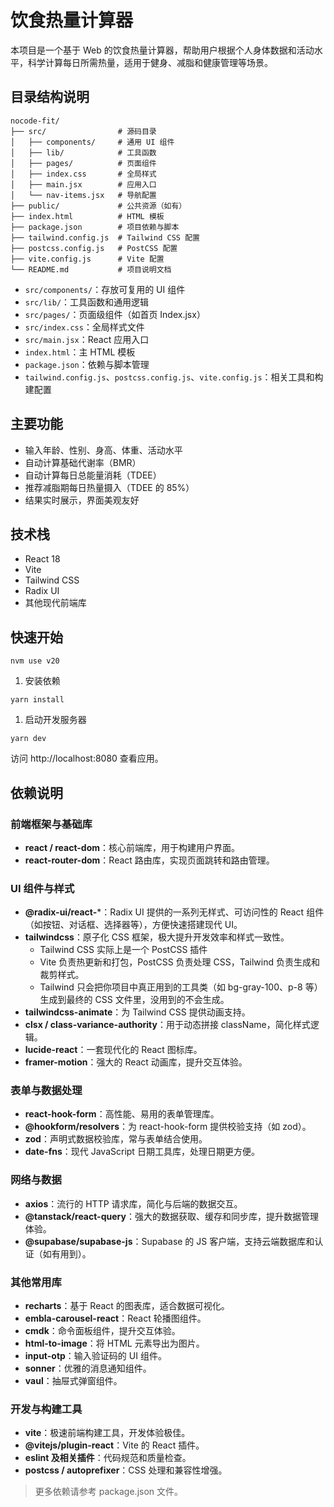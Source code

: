 # 饮食热量计算器

本项目是一个基于 Web 的饮食热量计算器，帮助用户根据个人身体数据和活动水平，科学计算每日所需热量，适用于健身、减脂和健康管理等场景。

## 目录结构说明

```
nocode-fit/
├── src/                # 源码目录
│   ├── components/     # 通用 UI 组件
│   ├── lib/            # 工具函数
│   ├── pages/          # 页面组件
│   ├── index.css       # 全局样式
│   ├── main.jsx        # 应用入口
│   └── nav-items.jsx   # 导航配置
├── public/             # 公共资源（如有）
├── index.html          # HTML 模板
├── package.json        # 项目依赖与脚本
├── tailwind.config.js  # Tailwind CSS 配置
├── postcss.config.js   # PostCSS 配置
├── vite.config.js      # Vite 配置
└── README.md           # 项目说明文档
```

- `src/components/`：存放可复用的 UI 组件
- `src/lib/`：工具函数和通用逻辑
- `src/pages/`：页面级组件（如首页 Index.jsx）
- `src/index.css`：全局样式文件
- `src/main.jsx`：React 应用入口
- `index.html`：主 HTML 模板
- `package.json`：依赖与脚本管理
- `tailwind.config.js`、`postcss.config.js`、`vite.config.js`：相关工具和构建配置

## 主要功能
- 输入年龄、性别、身高、体重、活动水平
- 自动计算基础代谢率（BMR）
- 自动计算每日总能量消耗（TDEE）
- 推荐减脂期每日热量摄入（TDEE 的 85%）
- 结果实时展示，界面美观友好

## 技术栈
- React 18
- Vite
- Tailwind CSS
- Radix UI
- 其他现代前端库

## 快速开始
```
nvm use v20
```
1. 安装依赖
```
yarn install
```
1. 启动开发服务器
```
yarn dev
```

访问 http://localhost:8080 查看应用。

<!-- ## 在线预览
（如有线上部署，可在此处添加访问链接。例如：https://your-demo-link.com）

## 项目截图
（可在此处插入项目主要界面的截图。例如：）

![主界面截图](./screenshot.png) -->

<!-- ## 贡献指南
欢迎大家参与贡献！
1. Fork 本仓库
2. 新建分支进行开发
3. 提交 Pull Request
4. 等待审核合并

如有建议或 bug，欢迎提交 Issue。

## 常见问题（FAQ）
**Q: 如何切换主题？**
A: 目前暂未支持主题切换，后续版本将考虑加入。

**Q: 计算结果是否科学？**
A: 计算公式基于常用健康管理标准，仅供参考，具体请结合个人实际情况。

## License
MIT -->


## 依赖说明

### 前端框架与基础库
- **react / react-dom**：核心前端库，用于构建用户界面。
- **react-router-dom**：React 路由库，实现页面跳转和路由管理。

### UI 组件与样式
- **@radix-ui/react-***：Radix UI 提供的一系列无样式、可访问性的 React 组件（如按钮、对话框、选择器等），方便快速搭建现代 UI。
- **tailwindcss**：原子化 CSS 框架，极大提升开发效率和样式一致性。
  - Tailwind CSS 实际上是一个 PostCSS 插件
  - Vite 负责热更新和打包，PostCSS 负责处理 CSS，Tailwind 负责生成和裁剪样式。
  - Tailwind 只会把你项目中真正用到的工具类（如 bg-gray-100、p-8 等）生成到最终的 CSS 文件里，没用到的不会生成。
- **tailwindcss-animate**：为 Tailwind CSS 提供动画支持。
- **clsx / class-variance-authority**：用于动态拼接 className，简化样式逻辑。
- **lucide-react**：一套现代化的 React 图标库。
- **framer-motion**：强大的 React 动画库，提升交互体验。

### 表单与数据处理
- **react-hook-form**：高性能、易用的表单管理库。
- **@hookform/resolvers**：为 react-hook-form 提供校验支持（如 zod）。
- **zod**：声明式数据校验库，常与表单结合使用。
- **date-fns**：现代 JavaScript 日期工具库，处理日期更方便。

### 网络与数据
- **axios**：流行的 HTTP 请求库，简化与后端的数据交互。
- **@tanstack/react-query**：强大的数据获取、缓存和同步库，提升数据管理体验。
- **@supabase/supabase-js**：Supabase 的 JS 客户端，支持云端数据库和认证（如有用到）。

### 其他常用库
- **recharts**：基于 React 的图表库，适合数据可视化。
- **embla-carousel-react**：React 轮播图组件。
- **cmdk**：命令面板组件，提升交互体验。
- **html-to-image**：将 HTML 元素导出为图片。
- **input-otp**：输入验证码的 UI 组件。
- **sonner**：优雅的消息通知组件。
- **vaul**：抽屉式弹窗组件。

### 开发与构建工具
- **vite**：极速前端构建工具，开发体验极佳。
- **@vitejs/plugin-react**：Vite 的 React 插件。
- **eslint 及相关插件**：代码规范和质量检查。
- **postcss / autoprefixer**：CSS 处理和兼容性增强。

> 更多依赖请参考 package.json 文件。
